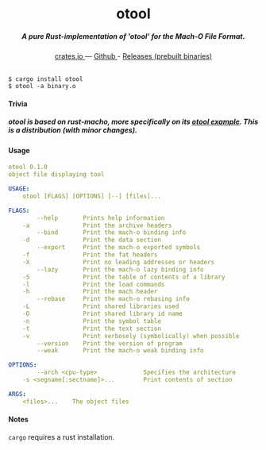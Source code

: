 <h1 align="center">otool</h1>

<h5 align="center">A pure Rust-implementation of 'otool' for the Mach-O File Format.</h5>

<div align="center">
  <a href="https://crates.io/crates/otool">
    crates.io
  </a>
  —
  <a href="https://github.com/19h/otool">
    Github
  </a>
  -
  <a href="https://github.com/19h/otool-rs/releases">
    Releases (prebuilt binaries)
  </a>
</div>

<br />

```shell script
$ cargo install otool
$ otool -a binary.o
```

#### Trivia

<h5>otool is based on rust-macho, more specifically on its <a href="https://github.com/flier/rust-macho/blob/94bafced83cad602f37e31cc387c021bd2db47c2/examples/otool.rs">otool example</a>. This is a distribution (with minor changes).</h5>

#### Usage

```yaml
otool 0.1.0
object file displaying tool

USAGE:
    otool [FLAGS] [OPTIONS] [--] [files]...

FLAGS:
        --help       Prints help information
    -a               Print the archive headers
        --bind       Print the mach-o binding info
    -d               Print the data section
        --export     Print the mach-o exported symbols
    -f               Print the fat headers
    -X               Print no leading addresses or headers
        --lazy       Print the mach-o lazy binding info
    -S               Print the table of contents of a library
    -l               Print the load commands
    -h               Print the mach header
        --rebase     Print the mach-o rebasing info
    -L               Print shared libraries used
    -D               Print shared library id name
    -n               Print the symbol table
    -t               Print the text section
    -v               Print verbosely (symbolically) when possible
        --version    Print the version of program
        --weak       Print the mach-o weak binding info

OPTIONS:
        --arch <cpu-type>             Specifies the architecture
    -s <segname[:sectname]>...        Print contents of section

ARGS:
    <files>...    The object files
```

#### Notes

`cargo` requires a rust installation.

